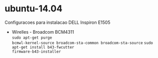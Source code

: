 # ubuntu-14.04
Configuracoes para instalacao DELL Inspiron E1505

- Wirelles - Broadcom BCM4311<br>
<code>sudo apt-get purge bcmwl-kernel-source broadcom-sta-common broadcom-sta-source</code>
<code>sudo apt-get install b43-fwcutter firmware-b43-installer</code>

